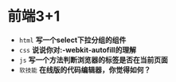 # 前端3+1
- `html` **写一个select下拉分组的组件**
- `css` **说说你对:-webkit-autofill的理解**
- `js` **写一个方法判断浏览器的标签是否在当前页面**
- `软技能` **在线版的代码编辑器，你觉得如何？**

